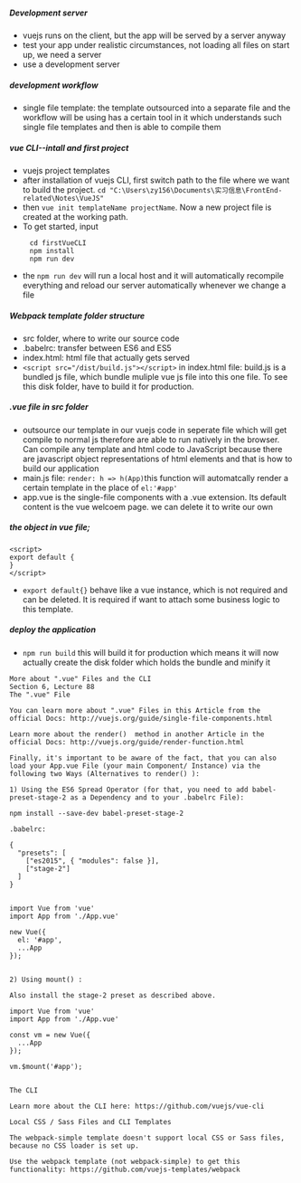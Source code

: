##### Development server
- vuejs runs on the client, but the app will be served by a server anyway
- test your app under realistic circumstances, not loading all files on start up, we need a server
- use a development server

##### development workflow
- single file template: the template outsourced into a separate file and the workflow will be using has a certain tool in it which understands such single file templates and then is able to compile them

##### vue CLI--intall and first project
- vuejs project templates
- after installation of vuejs CLI, first switch path to the file where we want to build the project. `cd "C:\Users\zy156\Documents\实习信息\FrontEnd-related\Notes\VueJS"`
- then `vue init templateName projectName`. Now a new project file is created at the working path.
- To get started, input
```
     cd firstVueCLI
     npm install
     npm run dev
```
- the `npm run dev` will run a local host and it will automatically recompile everything and reload our server automatically whenever we change a file
##### Webpack template folder structure
- src folder, where to write our source code
- .babelrc: transfer between ES6 and ES5
- index.html: html file that actually gets served
- `<script src="/dist/build.js"></script>` in index.html file: build.js is a bundled js file, which bundle muliple vue js file into this one file. To see this disk folder, have to build it for production.

##### .vue file in src folder
- outsource our template in our vuejs code in seperate file which will get compile to normal js therefore are able to run natively in the browser. Can compile any template and html code to JavaScript because there are javascript object representations of html elements and that is how to build our application
- main.js file: `render: h => h(App)`this function will automatcally render a certain template in the place of `el:'#app'`
- app.vue is the single-file components with a .vue extension. Its default content is the vue welcoem page. we can delete it to write our own
##### the object in vue file;
```
<script>
export default {
}
</script>
```

- `export default{}` behave like a vue instance, which is not required and can be deleted. It is required if want to attach some business logic to this template.

##### deploy the application
- `npm run build` this will build it for production which means it will now actually create the disk folder which holds the bundle and minify it

```
More about ".vue" Files and the CLI
Section 6, Lecture 88
The ".vue" File

You can learn more about ".vue" Files in this Article from the official Docs: http://vuejs.org/guide/single-file-components.html

Learn more about the render()  method in another Article in the official Docs: http://vuejs.org/guide/render-function.html

Finally, it's important to be aware of the fact, that you can also load your App.vue File (your main Component/ Instance) via the following two Ways (Alternatives to render() ):

1) Using the ES6 Spread Operator (for that, you need to add babel-preset-stage-2 as a Dependency and to your .babelrc File):

npm install --save-dev babel-preset-stage-2

.babelrc:

{
  "presets": [
    ["es2015", { "modules": false }],
    ["stage-2"]
  ]
}


import Vue from 'vue'
import App from './App.vue'

new Vue({
  el: '#app',
  ...App
});


2) Using mount() :

Also install the stage-2 preset as described above.

import Vue from 'vue'
import App from './App.vue'

const vm = new Vue({
  ...App
});

vm.$mount('#app');


The CLI

Learn more about the CLI here: https://github.com/vuejs/vue-cli

Local CSS / Sass Files and CLI Templates

The webpack-simple template doesn't support local CSS or Sass files, because no CSS loader is set up.

Use the webpack template (not webpack-simple) to get this functionality: https://github.com/vuejs-templates/webpack
```
